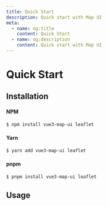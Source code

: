 ```yaml
---
title: Quick Start
description: Quick start with Map UI
meta:
  - name: og:title
    content: Quick Start
  - name: og:description
    content: Quick start with Map UI
---
```


# Quick Start

## Installation

#### NPM

```bash
$ npm install vue3-map-ui leaflet
```

#### Yarn

```bash
$ yarn add vue3-map-ui leaflet
```

#### pnpm

```bash
$ pnpm install vue3-map-ui leaflet
```

## Usage
